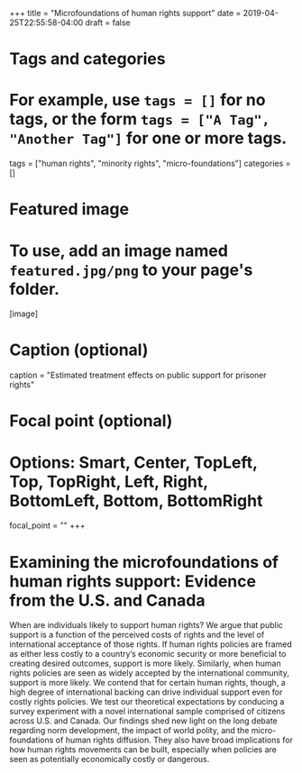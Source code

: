 +++
title = "Microfoundations of human rights support"
date = 2019-04-25T22:55:58-04:00
draft = false

# Tags and categories
# For example, use `tags = []` for no tags, or the form `tags = ["A Tag", "Another Tag"]` for one or more tags.
tags = ["human rights", "minority rights", "micro-foundations"]
categories = []

# Featured image
# To use, add an image named `featured.jpg/png` to your page's folder. 
[image]
  # Caption (optional)
  caption = "Estimated treatment effects on public support for prisoner rights"

  # Focal point (optional)
  # Options: Smart, Center, TopLeft, Top, TopRight, Left, Right, BottomLeft, Bottom, BottomRight
  focal_point = ""
+++

# Examining the microfoundations of human rights support: Evidence from the U.S. and Canada


When are individuals likely to support human rights? We argue that public support is a function of the perceived costs of rights and the level of international acceptance of those rights. If human rights policies are framed as either less costly to a country’s economic security or more beneficial to creating desired outcomes, support is more likely. Similarly, when human rights policies are seen as widely accepted by the international community, support is more likely. We contend that for certain human rights, though, a high degree of international backing can drive individual support even for costly rights policies. We test our theoretical expectations by conducing a survey experiment with a novel international sample comprised of citizens across U.S. and Canada. Our findings shed new light on the long debate regarding norm development, the impact of world polity, and the micro-foundations of human rights diffusion. They also have broad implications for how human rights movements can be built, especially when policies are seen as potentially economically costly or dangerous.